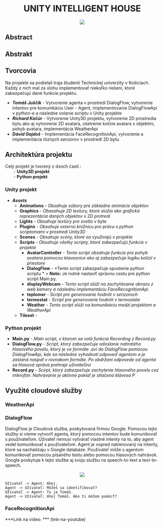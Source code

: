 <h1 align="center">UNITY INTELLIGENT HOUSE</h1>

<p align="center">
  <img src="https://i.imgur.com/7A8fKBh.png">
</p>

## Abstract 

## Abstrakt

## Tvorcovia
Na projekte sa podielali traja študenti Technickej univerzity v Košiciach. Každý z nich mal za úlohu implementovať niekoľko riešení, ktoré zabezpečujú dané funkcie projektu.

- ***Tomáš Juščík*** - Vytvorenie agenta v prostredí DialogFlow, vytvorenie intentov pre komunikáciu User - Agent, implementovanie DialogFlowApi v python-e a následne volanie scriptu v Unity projekte
- ***Richard Kačúr*** - Vytvorenie Unity3D projektu, vytvorenie 2D prostredia bytu ako aj vytvorenie 2D avatara, ošetrenie kolízie avatara s objektmi, pohyb avatara, implementácia WeatherApi
- ***Dávid Gajdoš*** - Implementácia FaceRecognitionApi, vytvorenie a implementácia rôznych senzorov v prostredí 2D bytu

## Architektúra projektu

Celý projekt je tvorený z dvoch častí : \
&nbsp;&nbsp;&nbsp;&nbsp;&nbsp;&nbsp;&nbsp;- **Unity3D projekt**\
&nbsp;&nbsp;&nbsp;&nbsp;&nbsp;&nbsp;&nbsp;- **Python projekt**
### Unity projekt ###
- ***Assets***
  - **Animations** - *Obsahuje súbory pre základne animácie objektov*
  - **Graphics** - *Obasahuje 2D textury, ktoré slúžia ako grafická reprezentácia daných objektov v 2D protredí*
  - **Lights** - *Obsahuje textúry pre svetlo v byte*
  - **Plugins** - *Obsahuje externú knižnicu pre prácu s python scriptomami v prostredí Unity3D*
  - **Scenes** - *Obsahuje scény, ktoré sa využívajú v projekte*
  - **Scripts** - *Obsahuje všetky scripty, ktoré zabezpečujú funkcie v projekte*
    - **AvatarController** - *Tento script obsahuje funkcie pre pohyb avatara pomocou klavesnice ako aj zabezpečuje logiku kolízií v priestore*
    - **DialogFlow** - *Tento script zabezpečuje spustenie python scriptu * > **Note:** Je nutné nastaviť správnu cestu pre python script Main.py.
    - **displayWebcam** - *Tento script slúži na zachytávanie obrazu z web kamery a následnú implementáciu FaceRecognitionApi*
    - **teplomer** - *Script pre generovanie hodnôt v senzoroch*
    - **termostat** - *Script pre generovanie hodnôt v termostate*
    - **Weather** - *Tento script slúži na komunikáciu medzi projektom a WeatherApi*
  - **Tileset** - 

### Python projekt ###
- **Main.py** - *Main script, v ktorom sa volá funkcia Recording z Record.py*
- **DialogFlow.py** - *Script, ktorý zabezpečuje odoslanie nahratého hlasového povelu, ktorý je vo formáte .avi do DialogFlow pomocou DialogFlowApi, kde sa následne vyhodnotí odpoveď agentom a je zaslaná naspať v rovnakom formáte. Po obdržaní odpovede od agenta sa hlasová správa prehraje užívateľovi*
- **Record.py** - *Scirpt, ktorý zabezpečuje zachytenie hlasového povelu cez mikrofón. Nahrávanie je aktívne pokiaľ je stlačena klávesa P*

## Využité cloudové služby ##
### WeatherApi ###
### DialogFlow ###
DialogFlow je Cloudová služba, poskytovaná firmou Google. Pomocou tejto služby si vieme vytvoriť agenta, ktorý pomocou intentov bude komunikovať s používateľom. Užívateľ nemusí vytvárať vlastné intenty na to, aby agent vedel komunikovať s používateľom. Agent je vopred natrenovaný na intenty, ktoré sa nachádzaju v Google databáze. Používateľ môže s agentom komunikovať pomocou písaného textu alebo pomocou hlasových nahrávok. Google poskytuje k tejto službe aj svoju službu na speech-to-text a text-to-speech.

<p align="center">
  <img src="https://i.imgur.com/9DpgRju.png">
</p>

```
Užívateľ -> Agent: Ahoj.
Agent -> Užívateľ: Môžeš sa identifikovať?
Užívateľ -> Agent: Tu je Tomáš.
Agent -> Užívateľ: Ahoj Tomáš. Ako ti môžem pomôcť?
```

### FaceRecognitionApi ###

***Link na video: *** (link-na-youtube)

